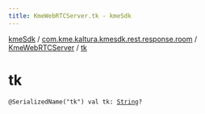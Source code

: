 ```yaml
---
title: KmeWebRTCServer.tk - kmeSdk
---
```


[kmeSdk](../../index.html) / [com.kme.kaltura.kmesdk.rest.response.room](../index.html) / [KmeWebRTCServer](index.html) / [tk](./tk.html)

# tk

`@SerializedName("tk") val tk: `[`String`](https://kotlinlang.org/api/latest/jvm/stdlib/kotlin/-string/index.html)`?`